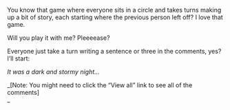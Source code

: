 You know that game where everyone sits in a circle and takes turns making up a bit of story, each starting where the previous person left off? I love that game.

Will you play it with me? Pleeeease?

Everyone just take a turn writing a sentence or three in the comments, yes? I’ll start:

_It was a dark and stormy night…_

_\[Note: You might need to click the “View all” link to see all of the comments\]  
_
